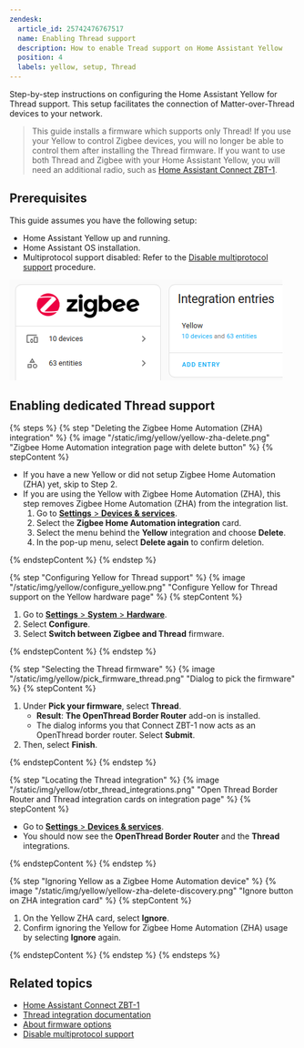 ```yaml
---
zendesk:
  article_id: 25742476767517
  name: Enabling Thread support
  description: How to enable Tread support on Home Assistant Yellow
  position: 4
  labels: yellow, setup, Thread
---
```


Step-by-step instructions on configuring the Home Assistant Yellow for Thread support. This setup facilitates the connection of Matter-over-Thread devices to your network.

> This guide installs a firmware which supports only Thread! If you use your Yellow to control Zigbee devices, you will no longer be able to control them after installing the Thread firmware. If you want to use both Thread and Zigbee with your Home Assistant Yellow, you will need an additional radio, such as [Home Assistant Connect ZBT-1](https://www.home-assistant.io/connectzbt1).

## Prerequisites

This guide assumes you have the following setup:

- Home Assistant Yellow up and running.
- Home Assistant OS installation.
- Multiprotocol support disabled: Refer to the [Disable multiprotocol support](/hc/en-us/articles/25744235797661-Disabling-multiprotocol-support) procedure.

![screenshot of Zigbee integration card](/static/img/yellow/yellow-zha-setup.png)

## Enabling dedicated Thread support

{% steps %}
{% step "Deleting the Zigbee Home Automation (ZHA) integration" %}
{% image "/static/img/yellow/yellow-zha-delete.png" "Zigbee Home Automation integration page with delete button" %}
{% stepContent %}

- If you have a new Yellow or did not setup Zigbee Home Automation (ZHA) yet, skip to Step 2.
- If you are using the Yellow with Zigbee Home Automation (ZHA), this step removes Zigbee Home Automation (ZHA) from the integration list.
  1. Go to [**Settings** > **Devices & services**](https://my.home-assistant.io/redirect/integrations/).
  2. Select the **Zigbee Home Automation integration** card.
  3. Select the menu behind the **Yellow** integration and choose **Delete**.
  4. In the pop-up menu, select **Delete again** to confirm deletion.

{% endstepContent %}
{% endstep %}

{% step "Configuring Yellow for Thread support" %}
{% image "/static/img/yellow/configure_yellow.png" "Configure Yellow for Thread support on the Yellow hardware page" %}
{% stepContent %}

1. Go to [**Settings** > **System** > **Hardware**](https://my.home-assistant.io/redirect/hardware/).
2. Select **Configure**.
3. Select **Switch between Zigbee and Thread** firmware.

{% endstepContent %}
{% endstep %}

{% step "Selecting the Thread firmware" %}
{% image "/static/img/yellow/pick_firmware_thread.png" "Dialog to pick the firmware" %}
{% stepContent %}

1. Under **Pick your firmware**, select **Thread**.
   - **Result**: **The OpenThread Border Router** add-on is installed.
   - The dialog informs you that Connect ZBT-1 now acts as an OpenThread border router. Select **Submit**.
2. Then, select **Finish**.

{% endstepContent %}
{% endstep %}

{% step "Locating the Thread integration" %}
{% image "/static/img/yellow/otbr_thread_integrations.png" "Open Thread Border Router and Thread integration cards on integration page" %}
{% stepContent %}

- Go to [**Settings** > **Devices & services**](https://my.home-assistant.io/redirect/integrations/).
- You should now see the **OpenThread Border Router** and the **Thread** integrations.

{% endstepContent %}
{% endstep %}

{% step "Ignoring Yellow as a Zigbee Home Automation device" %}
{% image "/static/img/yellow/yellow-zha-delete-discovery.png" "Ignore button on ZHA integration card" %}
{% stepContent %}

1. On the Yellow ZHA card, select **Ignore**.
2. Confirm ignoring the Yellow for Zigbee Home Automation (ZHA) usage by selecting **Ignore** again.

{% endstepContent %}
{% endstep %}
{% endsteps %}

## Related topics

- [Home Assistant Connect ZBT-1](https://www.home-assistant.io/connectzbt1)
- [Thread integration documentation](https://www.home-assistant.io/integrations/thread/)
- [About firmware options](/hc/en-us/articles/25616122309405-About-firmware-options)
- [Disable multiprotocol support](/hc/en-us/articles/25744235797661-Disabling-multiprotocol-support)
